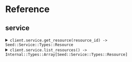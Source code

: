 # Reference
## service
<details><summary><code>client.service.get_resource(resource_id) -> Seed::Service::Types::Resource</code></summary>
<dl>
<dd>

#### 🔌 Usage

<dl>
<dd>

<dl>
<dd>

```ruby
client.service.get_resource();
```
</dd>
</dl>
</dd>
</dl>

#### ⚙️ Parameters

<dl>
<dd>

<dl>
<dd>

**resourceId:** `String` 
    
</dd>
</dl>
</dd>
</dl>


</dd>
</dl>
</details>

<details><summary><code>client.service.list_resources() -> Internal::Types::Array[Seed::Service::Types::Resource]</code></summary>
<dl>
<dd>

#### 🔌 Usage

<dl>
<dd>

<dl>
<dd>

```ruby
client.service.list_resources({
  pageLimit:10,
  beforeDate:'2023-01-01'
});
```
</dd>
</dl>
</dd>
</dl>

#### ⚙️ Parameters

<dl>
<dd>

<dl>
<dd>

**pageLimit:** `Integer` 
    
</dd>
</dl>

<dl>
<dd>

**beforeDate:** `String` 
    
</dd>
</dl>
</dd>
</dl>


</dd>
</dl>
</details>
